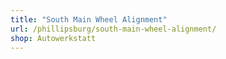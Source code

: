 ```yaml
---
title: "South Main Wheel Alignment"
url: /phillipsburg/south-main-wheel-alignment/
shop: Autowerkstatt
---
```

